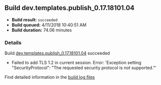 ## Build dev.templates.publish_0.17.18101.04
- **Build result:** `succeeded`
- **Build queued:** 4/11/2018 10:40:51 AM
- **Build duration:** 74.06 minutes
### Details
Build [dev.templates.publish_0.17.18101.04](https://winappstudio.visualstudio.com/web/build.aspx?pcguid=a4ef43be-68ce-4195-a619-079b4d9834c2&builduri=vstfs%3a%2f%2f%2fBuild%2fBuild%2f25447) succeeded

+ Failed to add TLS 1.2 in current session. Error: 'Exception setting "SecurityProtocol": "The requested security protocol is not supported."'

Find detailed information in the [build log files](https://uwpctdiags.blob.core.windows.net/buildlogs/dev.templates.publish_0.17.18101.04_logs.zip)
